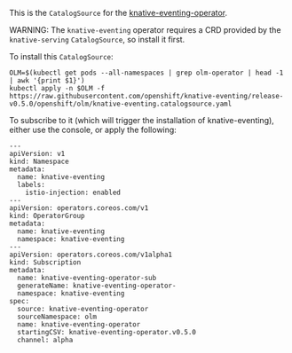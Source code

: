 
This is the `CatalogSource` for the
[knative-eventing-operator](https://github.com/openshift-knative/knative-eventing-operator).

WARNING: The `knative-eventing` operator requires a CRD provided by the
`knative-serving` `CatalogSource`, so install it first.

To install this `CatalogSource`:

    OLM=$(kubectl get pods --all-namespaces | grep olm-operator | head -1 | awk '{print $1}')
    kubectl apply -n $OLM -f https://raw.githubusercontent.com/openshift/knative-eventing/release-v0.5.0/openshift/olm/knative-eventing.catalogsource.yaml

To subscribe to it (which will trigger the installation of
knative-eventing), either use the console, or apply the following:

	---
	apiVersion: v1
	kind: Namespace
	metadata:
	  name: knative-eventing
      labels:
        istio-injection: enabled
	---
	apiVersion: operators.coreos.com/v1
	kind: OperatorGroup
	metadata:
	  name: knative-eventing
	  namespace: knative-eventing
	---
	apiVersion: operators.coreos.com/v1alpha1
	kind: Subscription
	metadata:
	  name: knative-eventing-operator-sub
	  generateName: knative-eventing-operator-
	  namespace: knative-eventing
	spec:
	  source: knative-eventing-operator
	  sourceNamespace: olm
	  name: knative-eventing-operator
	  startingCSV: knative-eventing-operator.v0.5.0
	  channel: alpha